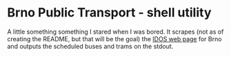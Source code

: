 # Brno Public Transport - shell utility

A little something something I stared when I was bored. It scrapes (not as of creating the README, but that will be the goal) the [IDOS web page](https://idos.idnes.cz/en/brno/) for Brno and outputs the scheduled buses and trams on the stdout.
